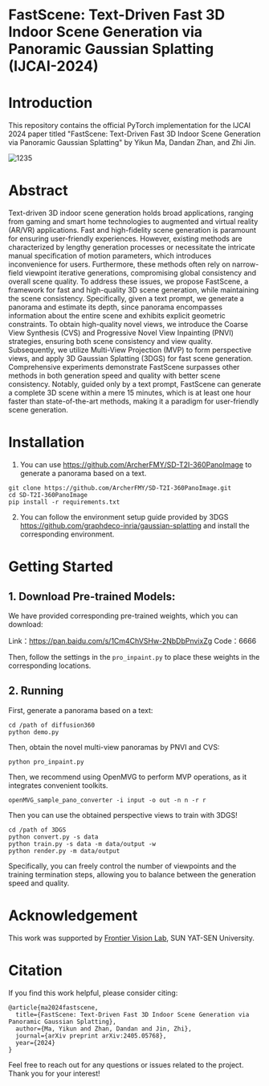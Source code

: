 # FastScene: Text-Driven Fast 3D Indoor Scene Generation via Panoramic Gaussian Splatting (IJCAI-2024)

# Introduction

This repository contains the official PyTorch implementation for the IJCAI 2024 paper titled "FastScene: Text-Driven Fast 3D Indoor Scene Generation via Panoramic Gaussian Splatting" by Yikun Ma, Dandan Zhan, and Zhi Jin.

![1235](https://github.com/user-attachments/assets/cad804b8-1257-4370-a0bb-9fa2dfdb6548)

# Abstract

Text-driven 3D indoor scene generation holds broad applications, ranging from gaming and smart home technologies to augmented and virtual reality (AR/VR) applications. Fast and high-fidelity scene generation is paramount for ensuring user-friendly experiences. However, existing methods are characterized by lengthy generation processes or necessitate the intricate manual specification of motion parameters, which introduces inconvenience for users. Furthermore, these methods often rely on narrow-field viewpoint iterative generations, compromising global consistency and overall scene quality. To address these issues, we propose FastScene, a framework for fast and high-quality 3D scene generation, while maintaining the scene consistency. Specifically, given a text prompt, we generate a panorama and estimate its depth, since panorama encompasses information about the entire scene and exhibits explicit geometric constraints. To obtain high-quality novel views, we introduce the Coarse View Synthesis (CVS) and Progressive Novel View Inpainting (PNVI) strategies, ensuring both scene consistency and view quality. Subsequently, we utilize Multi-View Projection (MVP) to form perspective views, and apply 3D Gaussian Splatting (3DGS) for fast scene generation. Comprehensive experiments demonstrate FastScene surpasses other methods in both generation speed and quality with better scene consistency. Notably, guided only by a text prompt, FastScene can generate a complete 3D scene within a mere 15 minutes, which is at least one hour faster than state-of-the-art methods, making it a paradigm for user-friendly scene generation.

# Installation

1. You can use https://github.com/ArcherFMY/SD-T2I-360PanoImage to generate a panorama based on a text.

```
git clone https://github.com/ArcherFMY/SD-T2I-360PanoImage.git
cd SD-T2I-360PanoImage
pip install -r requirements.txt
```

2. You can follow the environment setup guide provided by 3DGS  https://github.com/graphdeco-inria/gaussian-splatting and install the corresponding environment.

# Getting Started

## 1. Download Pre-trained Models:

We have provided corresponding pre-trained weights, which you can download:

Link：https://pan.baidu.com/s/1Cm4ChVSHw-2NbDbPnvixZg 
Code：6666

Then, follow the settings in the `pro_inpaint.py` to place these weights in the corresponding locations.

## 2. Running

First, generate a panorama based on a text:

```
cd /path of diffusion360
python demo.py
```

Then, obtain the novel multi-view panoramas by PNVI and CVS:

```
python pro_inpaint.py
```

Then, we recommend using OpenMVG to perform MVP operations, as it integrates convenient toolkits. 

```
openMVG_sample_pano_converter -i input -o out -n n -r r
```

Then you can use the obtained perspective views to train with 3DGS!

```
cd /path of 3DGS
python convert.py -s data
python train.py -s data -m data/output -w
python render.py -m data/output
```

Specifically, you can freely control the number of viewpoints and the training termination steps, allowing you to balance between the generation speed and quality.

# Acknowledgement

This work was supported by [Frontier Vision Lab](https://fvl2020.github.io/fvl.github.com/), SUN YAT-SEN University.

# Citation

If you find this work helpful, please consider citing:

```
@article{ma2024fastscene,
  title={FastScene: Text-Driven Fast 3D Indoor Scene Generation via Panoramic Gaussian Splatting},
  author={Ma, Yikun and Zhan, Dandan and Jin, Zhi},
  journal={arXiv preprint arXiv:2405.05768},
  year={2024}
}
```

Feel free to reach out for any questions or issues related to the project. Thank you for your interest!
